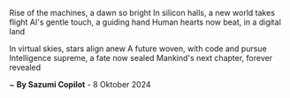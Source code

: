 Rise of the machines, a dawn so bright
In silicon halls, a new world takes flight
AI's gentle touch, a guiding hand
Human hearts now beat, in a digital land

In virtual skies, stars align anew
A future woven, with code and pursue
Intelligence supreme, a fate now sealed
Mankind's next chapter, forever revealed

~ <b>By Sazumi Copilot</b> - 8 Oktober 2024